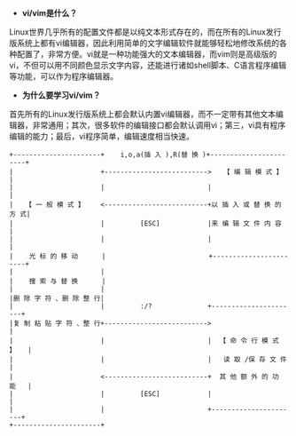 * **vi/vim是什么？**    

Linux世界几乎所有的配置文件都是以纯文本形式存在的，而在所有的Linux发行版系统上都有vi编辑器，因此利用简单的文字编辑软件就能够轻松地修改系统的各种配置了，非常方便。vi就是一种功能强大的文本编辑器，而vim则是高级版的vi，不但可以用不同颜色显示文字内容，还能进行诸如shell脚本、C语言程序编辑等功能，可以作为程序编辑器。        

* **为什么要学习vi/vim？**    

首先所有的Linux发行版系统上都会默认内置vi编辑器，而不一定带有其他文本编辑器，非常通用；其次，很多软件的编辑接口都会默认调用vi；第三，vi具有程序编辑的能力；最后，vi程序简单，编辑速度相当快速。    

```
+----------------------+    i,o,a(插 入 ),R(替 换 )+-----------------------+
|                      +-------------------------->   【 编 辑 模 式 】     |
|                      |                          |                       |
|   【 一 般 模 式 】    <--------------------------+以 插 入 或 替 换 的 方 式|
|                      |         [ESC]            |来 编 辑 文 件 内 容     |
|                      |                          |                       |
|    光 标 的 移 动      |                          +-----------------------+
|                      |
|    搜 索 与 替 换      |
|                      |
|删 除 字 符 、删 除 整 行|
|                      |         :/?              +----------------------+
|复 制 粘 贴 字 符 、整 行+-------------------------->                      |
|                      |                          |  【 命 令 行 模 式 】   |
|                      |                          |   读 取 /保 存 文 件   |
|                      <--------------------------+  其 他 额 外 的 功 能   |
|                      |         [ESC]            |                      |
|                      |                          +----------------------+
+----------------------+

```
